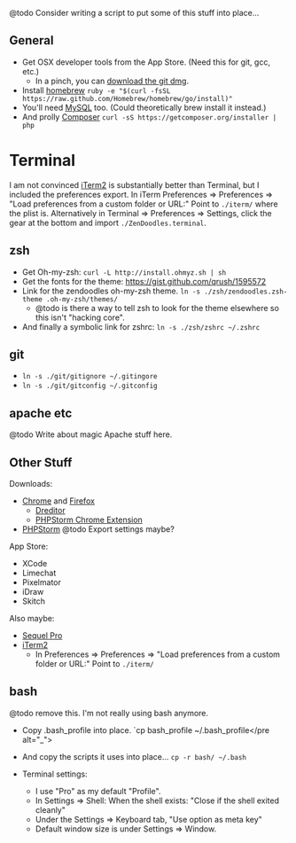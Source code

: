 @todo Consider writing a script to put some of this stuff into place...

General
-------
* Get OSX developer tools from the App Store. (Need this for git, gcc, etc.)
  * In a pinch, you can [download the git dmg](http://git-scm.com/download/mac).
* Install [homebrew](http://brew.sh/) `ruby -e "$(curl -fsSL https://raw.github.com/Homebrew/homebrew/go/install)"`
* You'll need [MySQL](http://dev.mysql.com/downloads/mysql/) too. (Could theoretically brew install it instead.)
* And prolly [Composer](https://getcomposer.org/) `curl -sS https://getcomposer.org/installer | php`

Terminal
========
I am not convinced [iTerm2](http://iterm2.com/downloads.html) is substantially better than Terminal, but I included the preferences export. In iTerm Preferences => Preferences => "Load preferences from a custom folder or URL:" Point to `./iterm/` where the plist is.
Alternatively in Terminal => Preferences => Settings, click the gear at the bottom and import `./ZenDoodles.terminal`.

zsh
----
* Get Oh-my-zsh: `curl -L http://install.ohmyz.sh | sh`
* Get the fonts for the theme: https://gist.github.com/qrush/1595572
* Link for the zendoodles oh-my-zsh theme. `ln -s ./zsh/zendoodles.zsh-theme .oh-my-zsh/themes/`
  * @todo is there a way to tell zsh to look for the theme elsewhere so this isn't "hacking core".
* And finally a symbolic link for zshrc: `ln -s ./zsh/zshrc ~/.zshrc`

git
---
* `ln -s ./git/gitignore ~/.gitingore`
* `ln -s ./git/gitconfig ~/.gitconfig`

apache etc
----------
@todo Write about magic Apache stuff here.

Other Stuff
------------
Downloads:
* [Chrome](https://www.google.com/chrome/browser/) and [Firefox](http://www.getfirefox.net/dl/en-us.html)
  * [Dreditor](https://dreditor.org/)
  * [PHPStorm Chrome Extension](https://chrome.google.com/webstore/detail/jetbrains-ide-support/hmhgeddbohgjknpmjagkdomcpobmllji)
* [PHPStorm](http://www.jetbrains.com/phpstorm/) @todo Export settings maybe?

App Store:
* XCode
* Limechat
* Pixelmator
* iDraw
* Skitch

Also maybe:
* [Sequel Pro](http://www.sequelpro.com/download)
* [iTerm2](http://iterm2.com/downloads.html)
  * In Preferences => Preferences => "Load preferences from a custom folder or URL:" Point to `./iterm/`

bash
-----
@todo remove this. I'm not really using bash anymore.
* Copy .bash_profile into place.
`cp bash_profile ~/.bash_profile</pre alt="_">
* And copy the scripts it uses into place...
`cp -r bash/ ~/.bash`

* Terminal settings:
  * I use "Pro" as my default "Profile".
  * In Settings => Shell: When the shell exists: "Close if the shell exited cleanly"
  * Under the Settings => Keyboard tab, "Use option as meta key"
  * Default window size is under Settings => Window.

